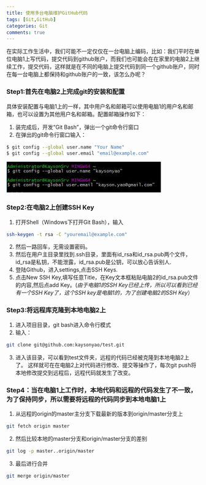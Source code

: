 ```yaml
---
title: 使用多台电脑维护GitHub代码
tags: [Git,GitHub]
categories: Git
comments: true
---
```

在实际工作生活中，我们可能不一定仅仅在一台电脑上编码，比如：我们平时在单位电脑1上写代码，提交代码到github账户，而我们也可能会在在家里的电脑2上继续工作，提交代码，这样就是在不同的电脑上提交代码到同一个github账户，同时在每一台电脑上都保持和github账户的一致，该怎么办呢？
<!--more-->
### Step1:首先在电脑2上完成git的安装和配置
具体安装配置与电脑1上的一样，其中用户名和邮箱可以使用电脑1的用户名和邮箱，也可以设置为其他用户名和邮箱。配置邮箱操作如下：
1. 装完成后，开发“Git Bash”，弹出一个git命令行窗口
2. 在弹出的git命令行窗口输入：
```bash
$ git config --global user.name "Your Name"
$ git config --global user.email "email@example.com"
```
![gitconfig](/img/gitconfig.jpg)
### Step2:在电脑2上创建SSH Key
1. 打开Shell（Windows下打开Git Bash），输入
```bash
ssh-keygen -t rsa -C "youremail@example.com"
```

2. 然后一路回车，无需设置密码。
3. 然后在用户主目录里找到.ssh目录，里面有id_rsa和id_rsa.pub两个文件，id_rsa是私钥，不能泄露，id_rsa.pub是公钥，可以放心告诉别人.
4. 登陆Github，进入settings,点击SSH Keys.
5. 点击New SSH Key,填写任意Title，在Key文本框粘贴电脑2的id_rsa.pub文件的内容,然后点add Key。(*由于电脑1的SSH Key已经上传，所以可以看到已经有一个SSH Key了，这个SSH key是电脑1的，为了创建电脑2的SSH Key*）
### Step3:将远程库克隆到本地电脑2上
1. 进入项目目录，git bash进入命令行模式
2. 输入：
```bash
git clone git@github.com:kaysonyao/test.git
```

3. 进入该目录，可以看到test文件夹，远程的代码已经被克隆到本地电脑2上了。
这样就可在在电脑2上对代码进行修改、提交等操作了，每次git push将本地修改提交到远程后，远程代码就发生了改变。
### Step4：当在电脑1上工作时，本地代码和远程的代码发生了不一致，为了保持同步，所以需要将远程的代码同步到本地电脑1上
1. 从远程的origin的master主分支下载最新的版本到origin/master分支上
```bash
git fetch origin master
```

2. 然后比较本地的master分支和origin/master分支的差别
```bash
git log -p master..origin/master
```

3. 最后进行合并
```bash
git merge origin/master
```
